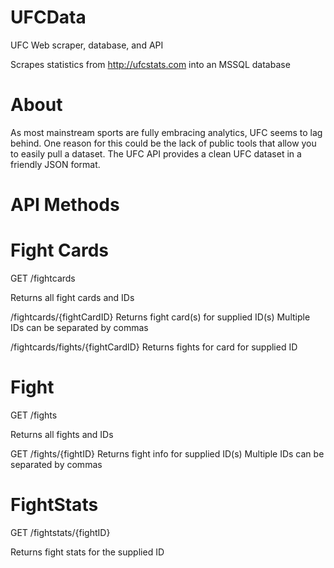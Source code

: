 # UFCData
 UFC Web scraper, database, and API
 
 Scrapes statistics from http://ufcstats.com into an MSSQL database
 
 # About
 As most mainstream sports are fully embracing analytics, UFC seems to lag behind. One reason for this could be the lack of public tools that allow you to easily pull a dataset. The UFC API provides a clean UFC dataset in a friendly JSON format.

# API Methods

# Fight Cards
GET
/fightcards

Returns all fight cards and IDs

/fightcards/{fightCardID}
Returns fight card(s) for supplied ID(s)
Multiple IDs can be separated by commas

/fightcards/fights/{fightCardID}
Returns fights for card for supplied ID

# Fight
GET
/fights

Returns all fights and IDs

GET
/fights/{fightID}
Returns fight info for supplied ID(s)
Multiple IDs can be separated by commas


# FightStats
GET
/fightstats/{fightID}

Returns fight stats for the supplied ID
